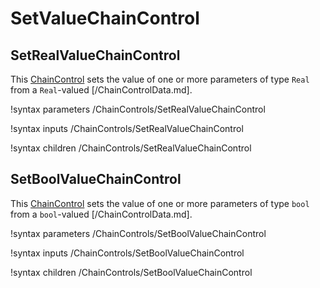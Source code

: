 # SetValueChainControl

## SetRealValueChainControl

This [ChainControl](syntax/ChainControls/index.md) sets the value of one or
more parameters of type `Real` from a `Real`-valued [/ChainControlData.md].

!syntax parameters /ChainControls/SetRealValueChainControl

!syntax inputs /ChainControls/SetRealValueChainControl

!syntax children /ChainControls/SetRealValueChainControl

## SetBoolValueChainControl

This [ChainControl](syntax/ChainControls/index.md) sets the value of one or
more parameters of type `bool` from a `bool`-valued [/ChainControlData.md].

!syntax parameters /ChainControls/SetBoolValueChainControl

!syntax inputs /ChainControls/SetBoolValueChainControl

!syntax children /ChainControls/SetBoolValueChainControl
